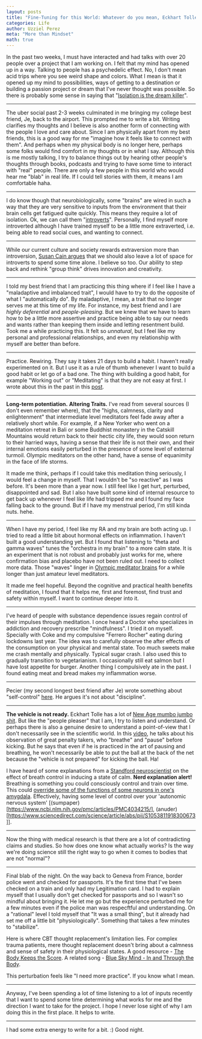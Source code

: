 ```yaml
---
layout: posts
title: "Fine-Tuning for this World: Whatever do you mean, Eckhart Tolle?"
categories: Life
author: Uzziel Perez
meta: "More than Mindset"
math: true
---
```


In the past two weeks, I must have interacted and had talks with over 20 people over a project that I am working on. I felt that my mind has opened up in a way.
Talking to people has a psychedelic effect. No, I don't mean acid trips where you see weird shape and colors. What I mean is that it opened up my mind to possibilities, ways of getting to a destination or building a passion project or dream that I've never thought was possible. So there is probably some sense in saying that "[Isolation is the dream killer](https://www.youtube.com/results?search_query=isolation+is+the+dream+killer)".

-----------------

The uber social past 2-3 weeks culminated in me bringing my college best friend, Je, back to the airport. This prompted me to write a bit. Writing clarifies my thoughts and I believe is also another form of connecting with the people I love and care about. Since I am physically apart from my best friends, this is a good way for me "imagine how it feels like to connect with them". And perhaps when my physical body is no longer here, perhaps some folks would find comfort in my thoughts or in what I say. Although this is me mostly talking, I try to balance things out by hearing other people's thoughts through books, podcasts and trying to have some time to interact with "real" people. There are only a few people in this world who would hear me "blab" in real life. If I could tell stories with them, it means I am comfortable haha.

------------------

I do know though that neurobiologically, some "brains" are wired in such a way that they are very sensitive to inputs from the environment that their brain cells get fatigued quite quickly. This means they require a lot of isolation. Ok, we can call them "[introverts](https://www.youtube.com/watch?v=c0KYU2j0TM4)". Personally, I find myself more introverted although I have trained myself to be a little more extraverted, i.e. being able to read social cues, and wanting to connect.

-----------------

While our current culture and society rewards extraversion more than introversion, [Susan Cain argues](https://www.youtube.com/watch?v=c0KYU2j0TM4) that we should also leave a lot of space for introverts to spend some time alone. I believe so too. Our ability to step back and rethink "group think" drives innovation and creativity.

------------------

I told my best friend that I am practicing this thing where if I feel like I have a "maladaptive and imbalanced trait", I would have to try to do the opposite of what I "automatically do". By maladaptive, I mean, a trait that no longer serves me at this time of my life. For instance, my best friend and I are *highly deferential* and *people-pleasing*. But we knew that we have to learn how to be a little more assertive and practice being able to say our needs and wants rather than keeping them inside and letting resentment build. Took me a while practicing this. It felt so *unnatural*, but I feel like my personal and professional relationships, and even my relationship with myself are better than before.

------------------

Practice. Rewiring. They say it takes 21 days to build a habit. I haven't really experimented on it. But I use it as a rule of thumb whenever I want to build a good habit or let go of a bad one. The thing with building a good habit, for example "Working out" or "Meditating" is that they are not easy at first. I wrote about this in the past in this [post](https://uzzielperez.github.io/life,/pleasant/thoughts/series/2020/07/02/Chamonix-MontBlanc3.html).

-------------------

**Long-term potentiation.** **Altering Traits.** I've read from several sources (I don't even remember where), that the "highs, calmness, clarity and enlightenment" that intermediate level meditators feel fade away after a relatively short while. For example, if a New Yorker who went on a meditation retreat in Bali or some Buddhist monastery in the Catskill Mountains would return back to their hectic city life, they would soon return to their harried ways, having a sense that their life is not their own, and their internal emotions easily perturbed in the presence of some level of external turmoil. Olympic meditators on the other hand, have a sense of equanimity in the face of life storms.

It made me think, perhaps if I could take this meditation thing seriously, I would feel a change in myself. That I wouldn't be "so reactive" as I was before. It's been more than a year now. I still feel like I get hurt, perturbed, disappointed and sad. But I also have built some kind of internal resource to get back up whenever I feel like life had tripped me and I found my face falling back to the ground. But if I have my menstrual period, I'm still kinda nuts. hehe.

-------------------

When I have my period, I feel like my RA and my brain are both acting up. I tried to read a little bit about hormonal effects on inflammation. I haven't built a good understanding yet. But I found that listening to "theta and gamma waves" tunes the "orchestra in my brain" to a more calm state. It is an experiment that is not robust and probably just works for me, where confirmation bias and placebo have not been ruled out. I need to collect more data. Those "waves" linger in [Olympic meditator brains](https://www.youtube.com/watch?v=10J6crRacZg) for a while longer than just amateur level meditators.

It made me feel hopeful. Beyond the cognitive and practical health benefits of meditation, I found that it helps me, first and foremost, find trust and safety within myself. I want to continue deeper into it.

-------------------

I've heard of people with substance dependence issues regain control of their impulses through meditation. I once heard a Doctor who specializes in addiction and recovery prescribe "mindfulness". I tried it on myself. Specially with Coke and my compulsive "Ferrero Rocher" eating during lockdowns last year. The idea was to carefully observe the after effects of the consumption on your physical and mental state. Too much sweets make me crash mentally and physically. Typical sugar crash. I also used this to gradually transition to vegetarianism. I occasionally still eat salmon but I have lost appetite for burger. Another thing I compulsively ate in the past. I found eating meat and bread makes my inflammation worse.

-------------------

Pecier (my second longest best friend after Je) wrote something about "self-control" [here](https://manilastandard.net/opinion/columns/sounds-of-science/284083/the-science-of-self-control.html). He argues it's not about "discipline".

-------------------

**The vehicle is not ready.** Eckhart Tolle has a lot of [New Age mumbo jumbo shit](https://www.youtube.com/watch?v=A8XPVclekrQ). But like the "people pleaser" that I am, I try to listen and understand. Or perhaps there is also a genuine desire to understand a point-of-view that I don't necessarily see in the scientific world. In this [video](https://www.youtube.com/watch?v=A8XPVclekrQ), he talks about his observation of great penalty takers, who "breathe" and "pause" before kicking. But he says that even if he is practiced in the art of pausing and breathing, he won't necessarily be able to put the ball at the back of the net because the "vehicle is not prepared" for kicking the ball. Ha!

I have heard of some explanations from a [Standford neuroscientist](https://www.youtube.com/watch?v=hniIopesFSg) on the effect of
breath control in inducing a state of calm. **Nerd explanation alert!** Breathing is something you could consciously control and train over time. This could [override some of the functions of some neurons in one's amygdala](https://www.wnycstudios.org/podcasts/radiolab/articles/breath). Effectively, having some level of control over your 'autonomic nervous system' [(sumpaper)[https://www.ncbi.nlm.nih.gov/pmc/articles/PMC4034215/], (anuder)[https://www.sciencedirect.com/science/article/abs/pii/S1053811918300673]].

---------------------

Now the thing with medical research is that there are a lot of contradicting claims and studies. So how does one know what actually works? Is the way we're doing science still the right way to go when it comes to bodies that are not "normal"?

---------------------

Final blab of the night. On the way back to Geneva from France, border police went and checked for passports. It's the first time that I've been checked on a train and only had my Legitimation card. I had to explain myself that I usually don't get checked for passports and so I wasn't so mindful about bringing it. He let me go but the experience perturbed me for a few minutes even if the police man was respecftful and understanding. On a "rational" level I told myself that "It was a small thing", but it already had set me off a little bit "physiologically". Something that takes a few minutes to "stabilize".

Here is where CBT thought replacement's limitation lies. For complex trauma patients, mere thought replacement doesn't bring about a calmness and sense of safety in their physiological states. A good resource - [The Body Keeps the Score](https://www.youtube.com/watch?v=QSCXyYuT2rE). A related song - [Blue Sky Mind - In and Through the Body](https://www.youtube.com/watch?v=o1HMiuv4QFY).

This perturbation feels like "I need more practice". If you know what I mean.

---------------------

Anyway, I've been spending a lot of time listening to a lot of inputs recently that I want to spend some time determining what works for me and the direction I want to take for the project. I hope I never lose sight of why I am doing this in the first place. It helps to write.

---------------------

I had some extra energy to write for a bit. :) Good night.
